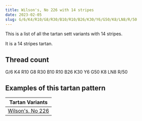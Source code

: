 ```yaml
---
title: Wilson's, No 226 with 14 stripes
date: 2023-02-05
slug: G/6/K4/R10/G8/R30/B10/R10/B26/K30/Y6/G50/K8/LN8/R/50
---
```

This is a list of all the tartan sett variants with 14 stripes.

It is a 14 stripes tartan.


## Thread count
G/6 K4 R10 G8 R30 B10 R10 B26 K30 Y6 G50 K8 LN8 R/50

## Examples of this tartan pattern

| Tartan Variants |
|---------------|
| [Wilson's, No 226](/variants/g/6/k4/r10/g8/r30/b10/r10/b26/k30/y6/g50/k8/ln8/r/50-b5480b0-g008000-k000000-lne0e0e0-rc00000-yf0c000)||
